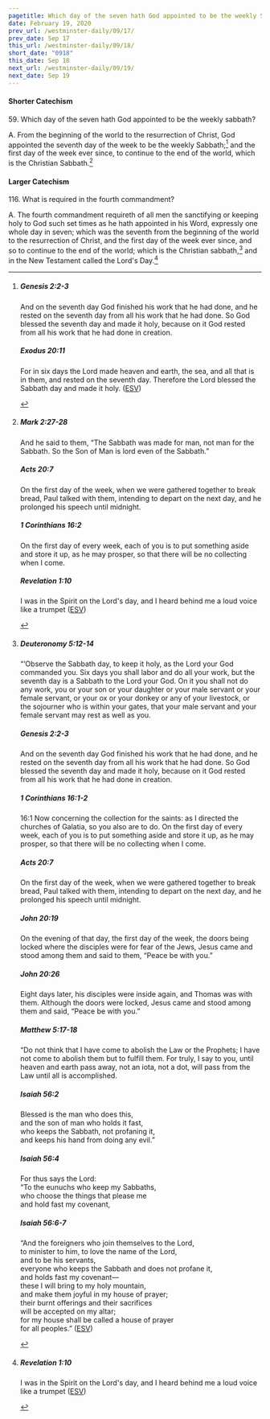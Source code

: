 ```yaml
---
pagetitle: Which day of the seven hath God appointed to be the weekly Sabbath?
date: February 19, 2020
prev_url: /westminster-daily/09/17/
prev_date: Sep 17
this_url: /westminster-daily/09/18/
short_date: "0918"
this_date: Sep 18
next_url: /westminster-daily/09/19/
next_date: Sep 19
---
```


#### Shorter Catechism

59\. Which day of the seven hath God appointed to be the weekly sabbath?

A. From the beginning of the world to the resurrection of Christ, God appointed the seventh day of the week to be the weekly Sabbath;[^fnref:wsc1] and the first day of the week ever since, to continue to the end of the world, which is the Christian Sabbath.[^fnref:wsc2]


[^fnref:wsc1]: <div class="esv"><h5>Genesis 2:2-3</h5> <div class="esv-text"><p id="p01002002.01-1">And on the seventh day God finished his work that he had done, and he rested on the seventh day from all his work that he had done. So God blessed the seventh day and made it holy, because on it God rested from all his work that he had done in creation.</p> </div><h5>Exodus 20:11</h5> <div class="esv-text"><p id="p02020011.01-2">For in six days the <span class="small-caps">Lord</span> made heaven and earth, the sea, and all that is in them, and rested on the seventh day. Therefore the <span class="small-caps">Lord</span> blessed the Sabbath day and made it holy.  (<a href="http://www.esv.org" class="copyright">ESV</a>)</p> </div> </div>

[^fnref:wsc2]: <div class="esv"><h5>Mark 2:27-28</h5> <div class="esv-text"><p id="p41002027.01-1">And he said to them, <span class="woc">&#8220;The Sabbath was made for man, not man for the Sabbath.</span> <span class="woc">So the Son of Man is lord even of the Sabbath.&#8221;</span></p> </div><h5>Acts 20:7</h5> <div class="esv-text"> <p id="p44020007.06-2">On the first day of the week, when we were gathered together to break bread, Paul talked with them, intending to depart on the next day, and he prolonged his speech until midnight.</p> </div><h5>1 Corinthians 16:2</h5> <div class="esv-text"><p id="p46016002.01-3">On the first day of every week, each of you is to put something aside and store it up, as he may prosper, so that there will be no collecting when I come.</p> </div><h5>Revelation 1:10</h5> <div class="esv-text"><p id="p66001010.01-4">I was in the Spirit on the Lord's day, and I heard behind me a loud voice like a trumpet  (<a href="http://www.esv.org" class="copyright">ESV</a>)</p> </div> </div>


#### Larger Catechism

116\. What is required in the fourth commandment?

A. The fourth commandment requireth of all men the sanctifying or keeping holy to God such set times as he hath appointed in his Word, expressly one whole day in seven; which was the seventh from the beginning of the world to the resurrection of Christ, and the first day of the week ever since, and so to continue to the end of the world; which is the Christian sabbath,[^fnref:wlc1] and in the New Testament called the Lord's Day.[^fnref:wlc2]


[^fnref:wlc1]: <div class="esv"><h5>Deuteronomy 5:12-14</h5> <div class="esv-text"><p id="p05005012.01-1">&#8220;&#8216;Observe the Sabbath day, to keep it holy, as the <span class="small-caps">Lord</span> your God commanded you. Six days you shall labor and do all your work, but the seventh day is a Sabbath to the <span class="small-caps">Lord</span> your God. On it you shall not do any work, you or your son or your daughter or your male servant or your female servant, or your ox or your donkey or any of your livestock, or the sojourner who is within your gates, that your male servant and your female servant may rest as well as you.</p> </div><h5>Genesis 2:2-3</h5> <div class="esv-text"><p id="p01002002.01-2">And on the seventh day God finished his work that he had done, and he rested on the seventh day from all his work that he had done. So God blessed the seventh day and made it holy, because on it God rested from all his work that he had done in creation.</p> </div><h5>1 Corinthians 16:1-2</h5> <div class="esv-text"> <p id="p46016001.06-3"><span class="chapter-num" id="v46016001-3">16:1&nbsp;</span>Now concerning the collection for the saints: as I directed the churches of Galatia, so you also are to do. On the first day of every week, each of you is to put something aside and store it up, as he may prosper, so that there will be no collecting when I come.</p> </div><h5>Acts 20:7</h5> <div class="esv-text"> <p id="p44020007.06-4">On the first day of the week, when we were gathered together to break bread, Paul talked with them, intending to depart on the next day, and he prolonged his speech until midnight.</p> </div><h5>John 20:19</h5> <div class="esv-text"> <p id="p43020019.06-5">On the evening of that day, the first day of the week, the doors being locked where the disciples were for fear of the Jews, Jesus came and stood among them and said to them, <span class="woc">&#8220;Peace be with you.&#8221;</span></p> </div><h5>John 20:26</h5> <div class="esv-text"><p id="p43020026.01-6">Eight days later, his disciples were inside again, and Thomas was with them. Although the doors were locked, Jesus came and stood among them and said, <span class="woc">&#8220;Peace be with you.&#8221;</span></p> </div><h5>Matthew 5:17-18</h5> <div class="esv-text"> <p id="p40005017.07-7"><span class="woc">&#8220;Do not think that I have come to abolish the Law or the Prophets; I have not come to abolish them but to fulfill them.</span> <span class="woc">For truly, I say to you, until heaven and earth pass away, not an iota, not a dot, will pass from the Law until all is accomplished.</span></p> </div><h5>Isaiah 56:2</h5> <div class="esv-text"><div class="block-indent"> <p class="line-group" id="p23056002.01-8">Blessed is the man who does this,<br /> <span class="indent"></span>and the son of man who holds it fast,<br /> who keeps the Sabbath, not profaning it,<br /> <span class="indent"></span>and keeps his hand from doing any evil.&#8221;</p> </div> </div><h5>Isaiah 56:4</h5> <div class="esv-text"><div class="block-indent"> <p class="line-group" id="p23056004.01-9">For thus says the <span class="small-caps">Lord</span>:<br /> &#8220;To the eunuchs who keep my Sabbaths,<br /> <span class="indent"></span>who choose the things that please me<br /> <span class="indent"></span>and hold fast my covenant,</p> </div> </div><h5>Isaiah 56:6-7</h5> <div class="esv-text"><div class="block-indent"> <p class="line-group" id="p23056006.01-10">&#8220;And the foreigners who join themselves to the <span class="small-caps">Lord</span>,<br /> <span class="indent"></span>to minister to him, to love the name of the <span class="small-caps">Lord</span>,<br /> <span class="indent"></span>and to be his servants,<br /> everyone who keeps the Sabbath and does not profane it,<br /> <span class="indent"></span>and holds fast my covenant&#8212;<br />  these I will bring to my holy mountain,<br /> <span class="indent"></span>and make them joyful in my house of prayer;<br /> their burnt offerings and their sacrifices<br /> <span class="indent"></span>will be accepted on my altar;<br /> for my house shall be called a house of prayer<br /> <span class="indent"></span>for all peoples.&#8221;  (<a href="http://www.esv.org" class="copyright">ESV</a>)</p> </div> </div> </div>

[^fnref:wlc2]: <div class="esv"><h5>Revelation 1:10</h5> <div class="esv-text"><p id="p66001010.01-1">I was in the Spirit on the Lord's day, and I heard behind me a loud voice like a trumpet  (<a href="http://www.esv.org" class="copyright">ESV</a>)</p> </div> </div>

